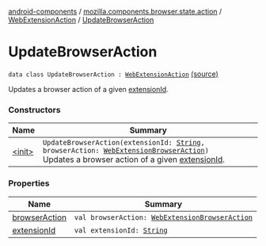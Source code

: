 [android-components](../../../index.md) / [mozilla.components.browser.state.action](../../index.md) / [WebExtensionAction](../index.md) / [UpdateBrowserAction](./index.md)

# UpdateBrowserAction

`data class UpdateBrowserAction : `[`WebExtensionAction`](../index.md) [(source)](https://github.com/mozilla-mobile/android-components/blob/master/components/browser/state/src/main/java/mozilla/components/browser/state/action/BrowserAction.kt#L407)

Updates a browser action of a given [extensionId](extension-id.md).

### Constructors

| Name | Summary |
|---|---|
| [&lt;init&gt;](-init-.md) | `UpdateBrowserAction(extensionId: `[`String`](https://kotlinlang.org/api/latest/jvm/stdlib/kotlin/-string/index.html)`, browserAction: `[`WebExtensionBrowserAction`](../../../mozilla.components.concept.engine.webextension/-web-extension-browser-action.md)`)`<br>Updates a browser action of a given [extensionId](extension-id.md). |

### Properties

| Name | Summary |
|---|---|
| [browserAction](browser-action.md) | `val browserAction: `[`WebExtensionBrowserAction`](../../../mozilla.components.concept.engine.webextension/-web-extension-browser-action.md) |
| [extensionId](extension-id.md) | `val extensionId: `[`String`](https://kotlinlang.org/api/latest/jvm/stdlib/kotlin/-string/index.html) |

